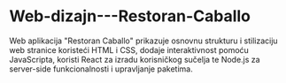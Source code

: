 # Web-dizajn---Restoran-Caballo
Web aplikacija "Restoran Caballo" prikazuje osnovnu strukturu i stilizaciju web stranice koristeći HTML i CSS, dodaje interaktivnost pomoću JavaScripta, koristi React za izradu korisničkog sučelja te Node.js za server-side funkcionalnosti i upravljanje paketima.
